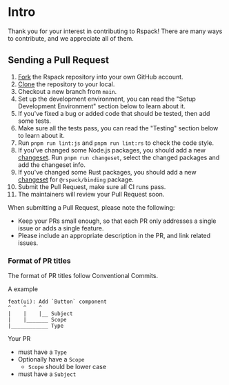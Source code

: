 # Intro

Thank you for your interest in contributing to Rspack! There are many ways to contribute, and we appreciate all of them.

## Sending a Pull Request

1. [Fork](https://help.github.com/articles/fork-a-repo/) the Rspack repository into your own GitHub account.
2. [Clone](https://help.github.com/articles/cloning-a-repository/) the repository to your local.
3. Checkout a new branch from `main`.
4. Set up the development environment, you can read the "Setup Development Environment" section below to learn about it.
5. If you've fixed a bug or added code that should be tested, then add some tests.
6. Make sure all the tests pass, you can read the "Testing" section below to learn about it.
7. Run `pnpm run lint:js` and `pnpm run lint:rs` to check the code style.
8. If you've changed some Node.js packages, you should add a new [changeset](https://github.com/changesets/changesets). Run `pnpm run changeset`, select the changed packages and add the changeset info.
9. If you've changed some Rust packages, you should add a new [changeset](https://github.com/changesets/changesets) for `@rspack/binding` package.
10. Submit the Pull Request, make sure all CI runs pass.
11. The maintainers will review your Pull Request soon.

When submitting a Pull Request, please note the following:

- Keep your PRs small enough, so that each PR only addresses a single issue or adds a single feature.
- Please include an appropriate description in the PR, and link related issues.

### Format of PR titles

The format of PR titles follow Conventional Commits.

A example

```
feat(ui): Add `Button` component
^    ^    ^
|    |    |__ Subject
|    |_______ Scope
|____________ Type
```

Your PR

- must have a `Type`
- Optionally have a `Scope`
  - `Scope` should be lower case
- must have a `Subject`
